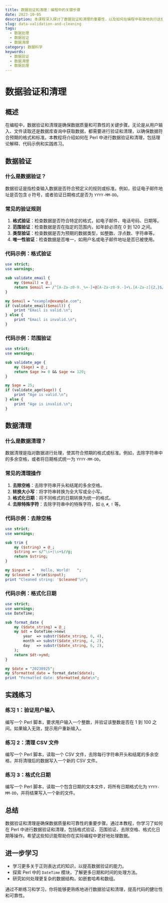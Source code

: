 ```yaml
---
title: 数据验证和清理：编程中的关键步骤
date: 2023-10-05
description: 本课程深入探讨了数据验证和清理的重要性，以及如何在编程中有效地执行这些步骤，以确保数据的准确性和可靠性。
slug: data-validation-and-cleaning
tags:
  - 数据处理
  - 数据验证
  - 数据清理
category: 数据科学
keywords:
  - 数据验证
  - 数据清理
  - 数据处理
---
```


# 数据验证和清理

## 概述

在编程中，数据验证和清理是确保数据质量和可靠性的关键步骤。无论是从用户输入、文件读取还是数据库查询中获取数据，都需要进行验证和清理，以确保数据符合预期的格式和标准。本教程将介绍如何在 Perl 中进行数据验证和清理，包括理论解释、代码示例和实践练习。

## 数据验证

### 什么是数据验证？

数据验证是指检查输入数据是否符合预定义的规则或标准。例如，验证电子邮件地址是否包含 `@` 符号，或者验证日期格式是否为 `YYYY-MM-DD`。

### 常见的验证规则

1. **格式验证**：检查数据是否符合特定的格式，如电子邮件、电话号码、日期等。
2. **范围验证**：检查数据是否在指定的范围内，如年龄必须在 0 到 120 之间。
3. **类型验证**：检查数据是否为预期的数据类型，如整数、浮点数、字符串等。
4. **唯一性验证**：检查数据是否唯一，如用户名或电子邮件地址是否已被使用。

### 代码示例：格式验证

```perl
use strict;
use warnings;

sub validate_email {
    my ($email) = @_;
    return $email =~ /^[A-Za-z0-9._%+-]+@[A-Za-z0-9.-]+\.[A-Za-z]{2,}$/;
}

my $email = "example@example.com";
if (validate_email($email)) {
    print "Email is valid.\n";
} else {
    print "Email is invalid.\n";
}
```

### 代码示例：范围验证

```perl
use strict;
use warnings;

sub validate_age {
    my ($age) = @_;
    return $age >= 0 && $age <= 120;
}

my $age = 25;
if (validate_age($age)) {
    print "Age is valid.\n";
} else {
    print "Age is invalid.\n";
}
```

## 数据清理

### 什么是数据清理？

数据清理是指对数据进行处理，使其符合预期的格式或标准。例如，去除字符串中的多余空格，或者将日期格式统一为 `YYYY-MM-DD`。

### 常见的清理操作

1. **去除空格**：去除字符串开头和结尾的多余空格。
2. **转换大小写**：将字符串转换为全大写或全小写。
3. **格式化日期**：将不同格式的日期转换为统一的格式。
4. **去除特殊字符**：去除字符串中的特殊字符，如 `@`, `#`, `!` 等。

### 代码示例：去除空格

```perl
use strict;
use warnings;

sub trim {
    my ($string) = @_;
    $string =~ s/^\s+|\s+$//g;
    return $string;
}

my $input = "   Hello, World!   ";
my $cleaned = trim($input);
print "Cleaned string: '$cleaned'\n";
```

### 代码示例：格式化日期

```perl
use strict;
use warnings;
use DateTime;

sub format_date {
    my ($date_string) = @_;
    my $dt = DateTime->new(
        year  => substr($date_string, 0, 4),
        month => substr($date_string, 4, 2),
        day   => substr($date_string, 6, 2),
    );
    return $dt->ymd;
}

my $date = "20230925";
my $formatted_date = format_date($date);
print "Formatted date: $formatted_date\n";
```

## 实践练习

### 练习 1：验证用户输入

编写一个 Perl 脚本，要求用户输入一个整数，并验证该整数是否在 1 到 100 之间。如果输入无效，提示用户重新输入。

### 练习 2：清理 CSV 文件

编写一个 Perl 脚本，读取一个 CSV 文件，去除每行字符串开头和结尾的多余空格，并将清理后的数据写入一个新的 CSV 文件。

### 练习 3：格式化日期

编写一个 Perl 脚本，读取一个包含日期的文本文件，将所有日期格式化为 `YYYY-MM-DD`，并将结果写入一个新的文件。

## 总结

数据验证和清理是确保数据质量和可靠性的重要步骤。通过本教程，你学习了如何在 Perl 中进行数据验证和清理，包括格式验证、范围验证、去除空格、格式化日期等操作。希望这些知识能帮助你在实际编程中更好地处理数据。

## 进一步学习

- 学习更多关于正则表达式的知识，以提高数据验证的能力。
- 探索 Perl 中的 `DateTime` 模块，了解更多日期和时间的处理方法。
- 研究如何处理更复杂的数据结构，如嵌套哈希和数组。

通过不断练习和学习，你将能够更熟练地进行数据验证和清理，提高代码的健壮性和可靠性。